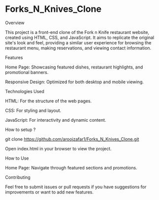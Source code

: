 # Forks_N_Knives_Clone


Overview

This project is a front-end clone of the Fork n Knife restaurant website, created using HTML, CSS, and JavaScript. It aims to replicate the original site's look and feel, providing a similar user experience for browsing the restaurant menu, making reservations, and viewing contact information.

Features

Home Page: Showcasing featured dishes, restaurant highlights, and promotional banners.

Responsive Design: Optimized for both desktop and mobile viewing.

Technologies Used

HTML: For the structure of the web pages.

CSS: For styling and layout.

JavaScript: For interactivity and dynamic content.

How to setup ?

git clone https://github.com/aroojzafar1/Forks_N_Knives_Clone.git

Open index.html in your browser to view the project.

How to Use

Home Page: Navigate through featured sections and promotions.

Contributing

Feel free to submit issues or pull requests if you have suggestions for improvements or want to add new features.
